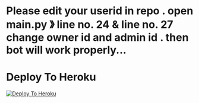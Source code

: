 # Please edit your userid in repo . open main.py 》 line no. 24  & line no. 27 change owner id and admin id . then bot will work properly... 


# Deploy To Heroku

[![Deploy To Heroku](https://www.herokucdn.com/deploy/button.svg)](https://heroku.com/deploy?template=https://github.com/Techbotlover/MR-TTV-ONLY-GRP)

